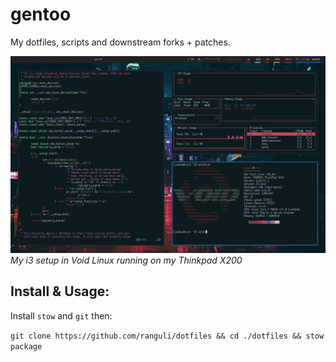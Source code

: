 # gentoo
My dotfiles, scripts and downstream forks + patches.

![image](void_i3.png)
_My i3 setup in Void Linux running on my Thinkpad X200_

## Install & Usage:
Install `stow` and `git` then:

`git clone https://github.com/ranguli/dotfiles && cd ./dotfiles && stow package`


